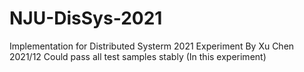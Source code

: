 # NJU-DisSys-2021
Implementation for Distributed Systerm 2021 Experiment
By Xu Chen
2021/12
Could pass all test samples stably (In this experiment)
